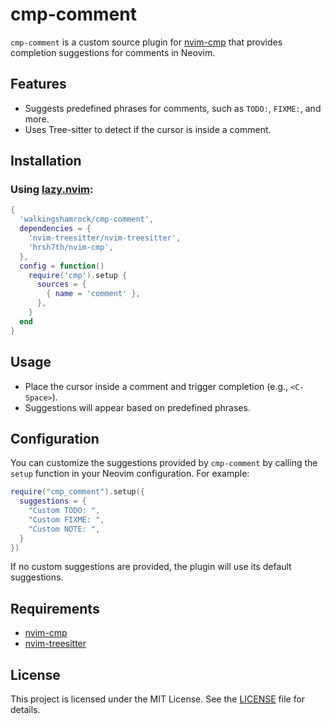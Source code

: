 # cmp-comment

`cmp-comment` is a custom source plugin for [nvim-cmp](https://github.com/hrsh7th/nvim-cmp) that provides completion suggestions for comments in Neovim.

## Features
- Suggests predefined phrases for comments, such as `TODO:`, `FIXME:`, and more.
- Uses Tree-sitter to detect if the cursor is inside a comment.

## Installation

### Using [lazy.nvim](https://github.com/folke/lazy.nvim):
```lua
{
  'walkingshamrock/cmp-comment',
  dependencies = {
    'nvim-treesitter/nvim-treesitter',
    'hrsh7th/nvim-cmp',
  },
  config = function()
    require('cmp').setup {
      sources = {
        { name = 'comment' },
      },
    }
  end
}
```

## Usage
- Place the cursor inside a comment and trigger completion (e.g., `<C-Space>`).
- Suggestions will appear based on predefined phrases.

## Configuration

You can customize the suggestions provided by `cmp-comment` by calling the `setup` function in your Neovim configuration. For example:

```lua
require("cmp_comment").setup({
  suggestions = {
    "Custom TODO: ",
    "Custom FIXME: ",
    "Custom NOTE: ",
  }
})
```

If no custom suggestions are provided, the plugin will use its default suggestions.

## Requirements
- [nvim-cmp](https://github.com/hrsh7th/nvim-cmp)
- [nvim-treesitter](https://github.com/nvim-treesitter/nvim-treesitter)

## License
This project is licensed under the MIT License. See the [LICENSE](LICENSE) file for details.
